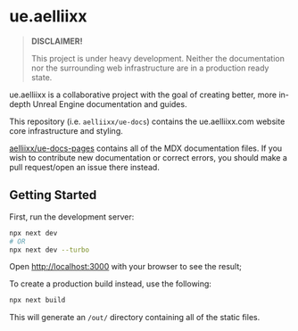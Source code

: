 # ue.aelliixx
> **DISCLAIMER!**
> 
> This project is under heavy development. Neither the documentation nor the surrounding web infrastructure are in a production ready state.

ue.aelliixx is a collaborative project with the goal of creating better, more in-depth Unreal Engine
documentation and guides.

This repository (i.e. `aelliixx/ue-docs`) contains the ue.aelliixx.com website core infrastructure and styling.

[aelliixx/ue-docs-pages](https://github.com/aelliixx/ue-docs-pages) contains all of the MDX documentation files. If you wish to contribute new documentation or correct errors, you should make a pull request/open an issue there instead.

[//]: # (`aelliixx/ue-docs-guides` is not yet made but will contain MDX files for guides and tutorials.)

## Getting Started

First, run the development server:

```bash
npx next dev
# OR
npx next dev --turbo
```

Open [http://localhost:3000](http://localhost:3000) with your browser to see the result;

To create a production build instead, use the following: 
```bash
npx next build
```
This will generate an `/out/` directory containing all of the static files.
